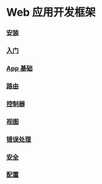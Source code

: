 # Web 应用开发框架
### [安装](/cn/manual/web/installation)

### [入门](/cn/manual/web/getting_started)

### [App 基础](/cn/manual/web/app_basics)

### [路由](/cn/manual/web/routing)

### [控制器](/cn/manual/web/controllers)

### [视图](/cn/manual/web/views)

### [错误处理](/cn/manual/web/error_handling)

### [安全](/cn/manual/web/security)

### [配置](/cn/manual/web/configuration)
